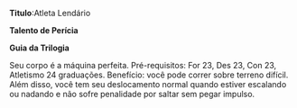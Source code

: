 **Titulo**:Atleta Lendário

**Talento de Perícia**

**Guia da Trilogia**

 Seu corpo é a máquina perfeita. Pré-requisitos: For 23, Des 23, Con 23, Atletismo 24 graduações. Benefício: você pode correr sobre terreno difícil. Além disso, você tem seu deslocamento normal quando estiver escalando ou nadando e não sofre penalidade por saltar sem pegar impulso.
